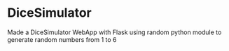 # DiceSimulator
Made a DiceSimulator WebApp with Flask using random python module to generate random numbers from 1 to 6 
